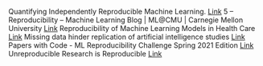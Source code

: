 Quantifying Independently Reproducible Machine Learning. [Link](https://thegradient.pub/independently-reproducible-machine-learning/)
5 – Reproducibility – Machine Learning Blog | ML@CMU | Carnegie Mellon University [Link](https://blog.ml.cmu.edu/2020/08/31/5-reproducibility/)
Reproducibility of Machine Learning Models in Health Care [Link](https://jamanetwork.com/journals/jama/article-abstract/2758612)
Missing data hinder replication of artificial intelligence studies [Link](https://www.sciencemag.org/news/2018/02/missing-data-hinder-replication-artificial-intelligence-studies)
Papers with Code - ML Reproducibility Challenge Spring 2021 Edition [Link](https://paperswithcode.com/rc2020)
Unreproducible Research is Reproducible [Link](http://proceedings.mlr.press/v97/bouthillier19a/bouthillier19a.pdf)

